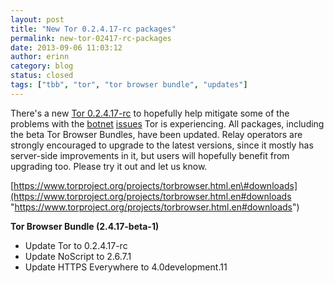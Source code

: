 ```yaml
---
layout: post
title: "New Tor 0.2.4.17-rc packages"
permalink: new-tor-02417-rc-packages
date: 2013-09-06 11:03:12
author: erinn
category: blog
status: closed
tags: ["tbb", "tor", "tor browser bundle", "updates"]
---
```


There's a new [Tor 0.2.4.17-rc](https://lists.torproject.org/pipermail/tor-talk/2013-August/029344.html) to hopefully help mitigate some of the problems with the [botnet](http://blog.fox-it.com/2013/09/05/large-botnet-cause-of-recent-tor-network-overload/) [issues](https://blog.torproject.org/blog/how-to-handle-millions-new-tor-clients) Tor is experiencing. All packages, including the beta Tor Browser Bundles, have been updated. Relay operators are strongly encouraged to upgrade to the latest versions, since it mostly has server-side improvements in it, but users will hopefully benefit from upgrading too. Please try it out and let us know.

[https://www.torproject.org/projects/torbrowser.html.en\#downloads](https://www.torproject.org/projects/torbrowser.html.en#downloads "https://www.torproject.org/projects/torbrowser.html.en#downloads")

**Tor Browser Bundle (2.4.17-beta-1)**

-   Update Tor to 0.2.4.17-rc
-   Update NoScript to 2.6.7.1
-   Update HTTPS Everywhere to 4.0development.11

